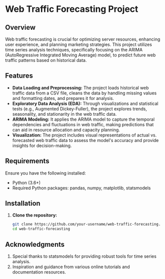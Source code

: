 # Web Traffic Forecasting Project

## Overview
Web traffic forecasting is crucial for optimizing server resources, enhancing user experience, and planning marketing strategies. This project utilizes time series analysis techniques, specifically focusing on the ARIMA (AutoRegressive Integrated Moving Average) model, to predict future web traffic patterns based on historical data.

## Features
- **Data Loading and Preprocessing:** The project loads historical web traffic data from a CSV file, cleans the data by handling missing values and formatting dates, and prepares it for analysis.
- **Exploratory Data Analysis (EDA):** Through visualizations and statistical tests (e.g., Augmented Dickey-Fuller), the project explores trends, seasonality, and stationarity in the web traffic data.
- **ARIMA Modeling:** It applies the ARIMA model to capture the temporal dependencies and fluctuations in web traffic, making predictions that can aid in resource allocation and capacity planning.
- **Visualization:** The project includes visual representations of actual vs. forecasted web traffic data to assess the model's accuracy and provide insights for decision-making.

## Requirements
Ensure you have the following installed:
- Python (3.6+)
- Required Python packages: pandas, numpy, matplotlib, statsmodels

## Installation
1. **Clone the repository:**
   ```bash
   git clone https://github.com/your-username/web-traffic-forecasting.git
   cd web-traffic-forecasting
## Acknowledgments
1. Special thanks to statsmodels for providing robust tools for time series analysis.
2. Inspiration and guidance from various online tutorials and documentation resources.
